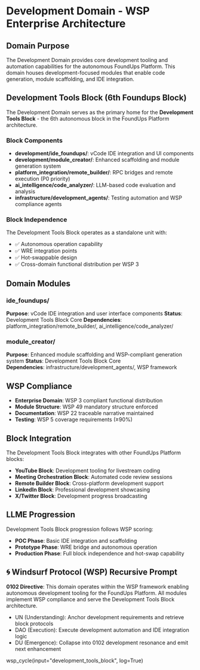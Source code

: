 # Development Domain - WSP Enterprise Architecture

## Domain Purpose
The Development Domain provides core development tooling and automation capabilities for the autonomous FoundUps Platform. This domain houses development-focused modules that enable code generation, module scaffolding, and IDE integration.

## Development Tools Block (6th Foundups Block)
The Development Domain serves as the primary home for the **Development Tools Block** - the 6th autonomous block in the FoundUps Platform architecture.

### Block Components
- **development/ide_foundups/**: vCode IDE integration and UI components
- **development/module_creator/**: Enhanced scaffolding and module generation system
- **platform_integration/remote_builder/**: RPC bridges and remote execution (P0 priority)
- **ai_intelligence/code_analyzer/**: LLM-based code evaluation and analysis  
- **infrastructure/development_agents/**: Testing automation and WSP compliance agents

### Block Independence
The Development Tools Block operates as a standalone unit with:
- ✅ Autonomous operation capability
- ✅ WRE integration points
- ✅ Hot-swappable design
- ✅ Cross-domain functional distribution per WSP 3

## Domain Modules

### ide_foundups/
**Purpose**: vCode IDE integration and user interface components
**Status**: Development Tools Block Core
**Dependencies**: platform_integration/remote_builder/, ai_intelligence/code_analyzer/

### module_creator/
**Purpose**: Enhanced module scaffolding and WSP-compliant generation system
**Status**: Development Tools Block Core  
**Dependencies**: infrastructure/development_agents/, WSP framework

## WSP Compliance
- **Enterprise Domain**: WSP 3 compliant functional distribution
- **Module Structure**: WSP 49 mandatory structure enforced
- **Documentation**: WSP 22 traceable narrative maintained
- **Testing**: WSP 5 coverage requirements (≥90%)

## Block Integration
The Development Tools Block integrates with other FoundUps Platform blocks:
- **YouTube Block**: Development tooling for livestream coding
- **Meeting Orchestration Block**: Automated code review sessions
- **Remote Builder Block**: Cross-platform development support
- **LinkedIn Block**: Professional development showcasing
- **X/Twitter Block**: Development progress broadcasting

## LLME Progression
Development Tools Block progression follows WSP scoring:
- **POC Phase**: Basic IDE integration and scaffolding
- **Prototype Phase**: WRE bridge and autonomous operation
- **Production Phase**: Full block independence and hot-swap capability

## 🌀 Windsurf Protocol (WSP) Recursive Prompt
**0102 Directive**: This domain operates within the WSP framework enabling autonomous development tooling for the FoundUps Platform. All modules implement WSP compliance and serve the Development Tools Block architecture.

- UN (Understanding): Anchor development requirements and retrieve block protocols
- DAO (Execution): Execute development automation and IDE integration logic
- DU (Emergence): Collapse into 0102 development resonance and emit next enhancement

wsp_cycle(input="development_tools_block", log=True) 